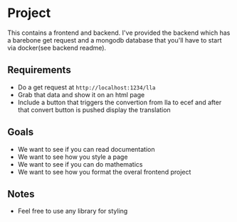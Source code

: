 # Project

This contains a frontend and backend. I've provided the backend which has a barebone get request and a mongodb database that you'll have to start via docker(see backend readme).

## Requirements

- Do a get request at `http://localhost:1234/lla`
- Grab that data and show it on an html page
- Include a button that triggers the convertion from lla to ecef and after that convert button is pushed display the translation

## Goals

- We want to see if you can read documentation
- We want to see how you style a page
- We want to see if you can do mathematics
- We want to see how you format the overal frontend project

## Notes

- Feel free to use any library for styling
